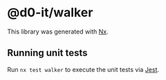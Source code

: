 # @d0-it/walker

This library was generated with [Nx](https://nx.dev).

## Running unit tests

Run `nx test walker` to execute the unit tests via [Jest](https://jestjs.io).
